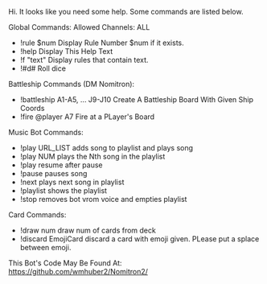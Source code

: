 Hi. It looks like you need some help. Some commands are listed below.

Global Commands: Allowed Channels: ALL   
-   !rule $num  Display Rule Number $num if it exists.
-   !help       Display This Help Text
-   !f "text"   Display rules that contain text.
-   !#d#        Roll dice 

Battleship Commands (DM Nomitron):
-   !battleship A1-A5, ... J9-J10      Create A Battleship Board With Given Ship Coords
-   !fire @player A7                   Fire at a PLayer's Board

Music Bot Commands:
-   !play URL_LIST      adds song to playlist and plays song
-   !play NUM           plays the Nth song in the playlist
-   !play               resume after pause
-   !pause              pauses song
-   !next               plays next song in playlist
-   !playlist           shows the playlist
-   !stop               removes bot vrom voice and empties playlist

Card Commands:
-   !draw num           draw num of cards from deck
-   !discard EmojiCard  discard a card with emoji given. PLease put a splace between emoji.

This Bot's Code May Be Found At: https://github.com/wmhuber2/Nomitron2/